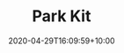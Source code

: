 ---
title: "Park Kit"
intro: "Landing page for Bliss' Holiday Park product."
date: 2020-04-29T16:09:59+10:00
draft: false
layout: case-study
website: "https://www.park-kit.co.uk/"
---